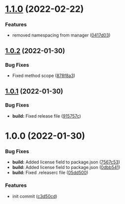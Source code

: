 # [1.1.0](https://github.com/oblakstudio/admin-notice-manager/compare/v1.0.2...v1.1.0) (2022-02-22)


### Features

* removed namespacing from manager ([0417d03](https://github.com/oblakstudio/admin-notice-manager/commit/0417d0334e7ed99b8656aa2b37c234a0eaf2b5b6))

## [1.0.2](https://github.com/oblakstudio/admin-notice-manager/compare/v1.0.1...v1.0.2) (2022-01-30)


### Bug Fixes

* Fixed method scope ([878f8a3](https://github.com/oblakstudio/admin-notice-manager/commit/878f8a333fe7d81ad45b0b913d4125d6f40377d5))

## [1.0.1](https://github.com/oblakstudio/admin-notice-manager/compare/v1.0.0...v1.0.1) (2022-01-30)


### Bug Fixes

* **build:** Fixed release file ([915757c](https://github.com/oblakstudio/admin-notice-manager/commit/915757c9459103da646ec62a9780214eb0d690ee))

# 1.0.0 (2022-01-30)


### Bug Fixes

* **build:** Added license field to package.json ([7567c53](https://github.com/oblakstudio/admin-notice-manager/commit/7567c5319b514e41c36e299931ce6f1e571c3b78))
* **build:** Added license field to package.json ([0dbb541](https://github.com/oblakstudio/admin-notice-manager/commit/0dbb5419e7aeec7dcff74528df8f4181ec7e39f5))
* **build:** Fixed .releaserc file ([05dd500](https://github.com/oblakstudio/admin-notice-manager/commit/05dd500225a584a105be90af28f63188f6341883))


### Features

* init commit ([c3d50cd](https://github.com/oblakstudio/admin-notice-manager/commit/c3d50cd025389dd62e60b0e92d765178a4c1236d))
